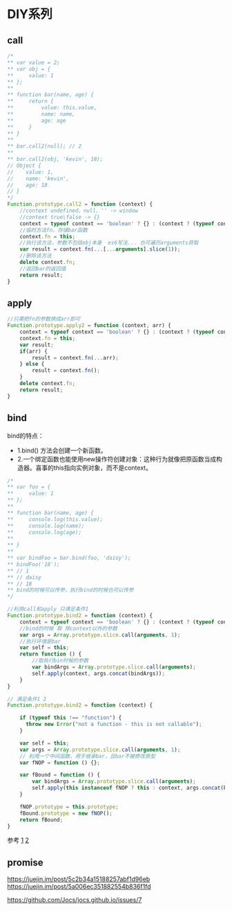 # DIY系列

## call 

```js
/*
** var value = 2;
** var obj = {
**     value: 1
** };
** 
** function bar(name, age) {
**     return {
**         value: this.value,
**         name: name,
**         age: age
**     }
** }
** 
** bar.call2(null); // 2
** 
** bar.call2(obj, 'kevin', 18);
// Object {
//    value: 1,
//    name: 'kevin',
//    age: 18
// }
*/
Function.prototype.call2 = function (context) {
    //context undefined、null、'' -> window
    //context true\false -> {}
    context = typeof context == 'boolean' ? {} : (context ? (typeof context == 'object' ? context : {}) : window);
    //临时方法fn，存储bar函数
    context.fn = this;
    //执行该方法，参数不包括obj本身  es6写法... 也可遍历arguments获取
    var result = context.fn(...[...arguments].slice(1));
    //删除该方法
    delete context.fn;
    //返回bar的返回值
    return result;
}
```

## apply 
```js
//只需把fn的参数换成arr即可
Function.prototype.apply2 = function (context, arr) {
    context = typeof context == 'boolean' ? {} : (context ? (typeof context == 'object' ? context : {}) : window);
    context.fn = this;
    var result;
    if(arr) {
        result = context.fn(...arr);
    } else {
        result = context.fn();
    }
    delete context.fn;
    return result;
}
```

## bind
bind的特点：
- 1.bind() 方法会创建一个新函数。
- 2.一个绑定函数也能使用new操作符创建对象：这种行为就像把原函数当成构造器。喜事的this指向实例对象，而不是context。
```js
/*
** var foo = {
**     value: 1
** };
** 
** function bar(name, age) {
**     console.log(this.value);
**     console.log(name);
**     console.log(age);
** 
** }
** 
** var bindFoo = bar.bind(foo, 'daisy');
** bindFoo('18');
** // 1
** // daisy
** // 18
** bind的时候可以传参，执行bind的时候也可以传参
*/

//利用call和apply 只满足条件1
Function.prototype.bind2 = function (context) {
    context = typeof context == 'boolean' ? {} : (context ? (typeof context == 'object' ? context : {}) : window);
    //bind的时候 取 除context以外的参数
    var args = Array.prototype.slice.call(arguments, 1);
    //执行环境是bar
    var self = this;
    return function () {
        //取执行bin时候的参数
        var bindArgs = Array.prototype.slice.call(arguments);
        self.apply(context, args.concat(bindArgs));
    }
}
```
```js
// 满足条件1 2 
Function.prototype.bind2 = function (context) {

    if (typeof this !== "function") {
      throw new Error("not a function - this is not callable");
    }

    var self = this;
    var args = Array.prototype.slice.call(arguments, 1);
    // 利用一个中间函数，用于继承bar，且bar不被修改原型
    var fNOP = function () {};

    var fBound = function () {
        var bindArgs = Array.prototype.slice.call(arguments);
        self.apply(this instanceof fNOP ? this : context, args.concat(bindArgs));
    }

    fNOP.prototype = this.prototype;
    fBound.prototype = new fNOP();
    return fBound;
}
```

参考
[1](https://juejin.im/post/59e365856fb9a0450808b046)
[2](https://jothy1023.github.io/2016/10/16/js-bind-es5-es6/)

## promise

https://juejin.im/post/5c2b34a15188257abf1d96eb
https://juejin.im/post/5a006ec351882554b836f1fd

https://github.com/Jocs/jocs.github.io/issues/7